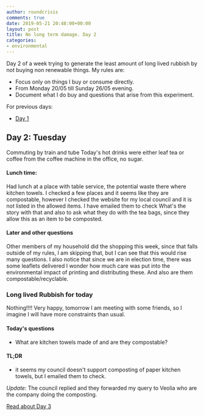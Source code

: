 ```yaml
---
author: roundcrisis
comments: true
date: 2019-05-21 20:48:00+00:00
layout: post
title: No long term damage. Day 2
categories:
- environmental
---
```


Day 2 of a week trying to generate the least amount of long lived rubbish by not buying non renewable things. My rules are:

* Focus only on things I buy or consume directly.
* From Monday 20/05 till Sunday 26/05 evening.
* Document what I do buy and questions that arise from this experiment.

For previous days:

* [Day 1](http://www.roundcrisis.com/2019/05/20/no-longter-damage-1/)

## Day 2: Tuesday

Commuting by train and tube
Today's hot drinks were either leaf tea or coffee from the coffee machine in the office, no sugar.

#### Lunch time:

Had lunch at a place with table service, the potential waste there where kitchen towels. 
I checked a few places and it seems like they are compostable, however I checked the website for my local council
and it is not listed in the allowed items. I have emailed them to check What's the story with that and also to ask what they do with the tea bags, since they allow this as an item to be composted.

#### Later and other questions

Other members of my household did the shopping this week, since that falls outside of my rules, I am skipping that, but I can see that this would rise many questions.
I also notice that since we are in election time, there was some leaflets delivered I wonder how much care was put into the environmental impact of printing and distributing these. And also are them compostable/recyclable.

### Long lived Rubbish for today

Nothing!!!! Very happy, tomorrow I am meeting with some friends, so I imagine I will have more constraints than usual.

#### Today's questions

* What are kitchen towels made of and are they compostable?

#### TL;DR

* it seems my council doesn't support composting of paper kitchen towels, but I emailed them to check.

*Update*: The council replied and they forwarded my query to Veolia who are the company doing the composting.


[Read about Day 3](http://www.roundcrisis.com/2019/05/22/no-longter-damage-3/)

